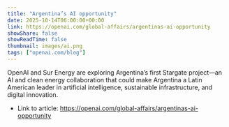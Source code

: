 ```yaml
---
title: "Argentina’s AI opportunity"
date: 2025-10-14T06:00:00+00:00
link: https://openai.com/global-affairs/argentinas-ai-opportunity
showShare: false
showReadTime: false
thumbnail: images/ai.png
tags: ["openai.com/blog"]
---
```

OpenAI and Sur Energy are exploring Argentina’s first Stargate project—an AI and clean energy collaboration that could make Argentina a Latin American leader in artificial intelligence, sustainable infrastructure, and digital innovation.

- Link to article: https://openai.com/global-affairs/argentinas-ai-opportunity